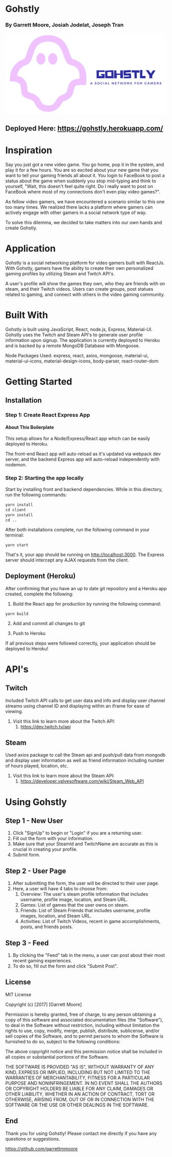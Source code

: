 # Gohstly
### By Garrett Moore, Josiah Jodelat, Joseph Tran

![GohstlyMiddle](/client/src/images/GohstlyMiddle.png)

## Deployed Here: https://gohstly.herokuapp.com/

# Inspiration
Say you just got a new video game. You go home, pop it in the system, and play it for a few hours. You are so excited about your new game that you want to tell your gaming friends all about it. You login to FaceBook to post a status about the game when suddenly you stop mid-typing and think to yourself, "Wait, this doesn't feel quite right. Do I really want to post on FaceBook where most of my connections don't even play video games?".

As fellow video gamers, we have encountered a scenario similar to this one too many times. We realized there lacks a platform where gamers can actively engage with other gamers in a social network type of way.

To solve this dilemma, we decided to take matters into our own hands and create Gohstly.

# Application
Gohstly is a social networking platform for video gamers built with ReactJs. With Gohstly, gamers have the ability to create their own personalized gaming profiles by utilizing Steam and Twitch API's. 

A user's profile will show the games they own, who they are friends with on steam, and their Twitch videos. Users can create groups, post statues related to gaming, and connect with others in the video gaming community.

# Built With

Gohstly is built using JavaScript, React, node.js, Express, Material-UI. Gohstly uses the Twitch and Steam API's to generate user profile information upon signup. The application is currently deployed to Heroku and is backed by a remote MongoDB Database with Mongoose.

Node Packages Used: express, react, axios, mongoose, material-ui, material-ui-icons, material-design-icons, body-parser, react-router-dom

# Getting Started

## Installation

### Step 1: Create React Express App

#### About This Boilerplate

This setup allows for a Node/Express/React app which can be easily deployed to Heroku.

The front-end React app will auto-reload as it's updated via webpack dev server, and the backend Express app will auto-reload independently with nodemon.

### Step 2: Starting the app locally

Start by installing front and backend dependencies. While in this directory, run the following commands:

```
yarn install
cd client
yarn install
cd ..

```

After both installations complete, run the following command in your terminal:

```
yarn start

```

That's it, your app should be running on <http://localhost:3000>. The Express server should intercept any AJAX requests from the client.

## Deployment (Heroku)

After confirming that you have an up to date git repository and a Heroku app created, complete the following:

1. Build the React app for production by running the following command:

```
yarn build

```

2. Add and commit all changes to git

3. Push to Heroku

If all previous steps were followed correctly, your application should be deployed to Heroku!

# API's

## Twitch

Included Twitch API calls to get user data and info and display user channel streams using channel ID 
and displaying within an iframe for ease of viewing.

1. Visit this link to learn more about the Twitch API:
    1. https://dev.twitch.tv/api

## Steam

Used axios package to call the Steam api and push/pull data from mongodb and display user information as
well as friend information including number of hours played, location, etc.

1. Visit this link to learn more about the Steam API:
    1. https://developer.valvesoftware.com/wiki/Steam_Web_API

# Using Gohstly

## Step 1 - New User
1. Click "SignUp" to begin or "Login" if you are a returning user.
2. Fill out the form with your information.
3. Make sure that your SteamId and TwitchName are accurate as this is crucial in creating your profile.
4. Submit form.

## Step 2 - User Page
1. After submitting the form, the user will be directed to their user page.
2. Here, a user will have 4 tabs to choose from:
    1. Overview: The user's steam profile information that includes username, profile image, location, and Steam URL.
    2. Games: List of games that the user owns on steam.
    3. Friends: List of Steam Friends that includes username, profile images, location, and Steam URL.
    4. Activities: List of Twitch Videos, recent in game accomplishments, posts, and friends posts.

## Step 3 - Feed
1. By clicking the "Feed" tab in the menu, a user can post about their most recent gaming experiences.
2. To do so, fill out the form and click "Submit Post".

## License
MIT License

Copyright (c) [2017] [Garrett Moore]

Permission is hereby granted, free of charge, to any person obtaining a copy
of this software and associated documentation files (the "Software"), to deal
in the Software without restriction, including without limitation the rights
to use, copy, modify, merge, publish, distribute, sublicense, and/or sell
copies of the Software, and to permit persons to whom the Software is
furnished to do so, subject to the following conditions:

The above copyright notice and this permission notice shall be included in all
copies or substantial portions of the Software.

THE SOFTWARE IS PROVIDED "AS IS", WITHOUT WARRANTY OF ANY KIND, EXPRESS OR
IMPLIED, INCLUDING BUT NOT LIMITED TO THE WARRANTIES OF MERCHANTABILITY,
FITNESS FOR A PARTICULAR PURPOSE AND NONINFRINGEMENT. IN NO EVENT SHALL THE
AUTHORS OR COPYRIGHT HOLDERS BE LIABLE FOR ANY CLAIM, DAMAGES OR OTHER
LIABILITY, WHETHER IN AN ACTION OF CONTRACT, TORT OR OTHERWISE, ARISING FROM,
OUT OF OR IN CONNECTION WITH THE SOFTWARE OR THE USE OR OTHER DEALINGS IN THE
SOFTWARE.

## End
Thank you for using Gohstly! Please contact me directly if you have any questions or suggestions.

https://github.com/garrettmmoore
